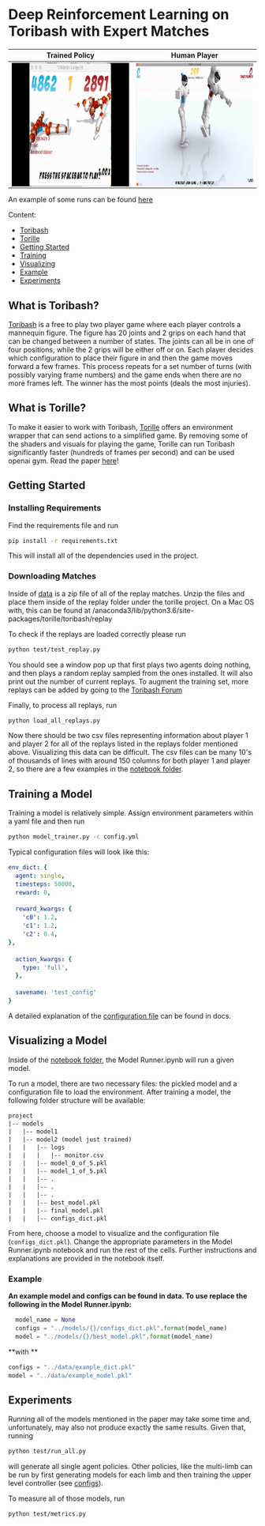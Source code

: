 # Deep Reinforcement Learning on Toribash with Expert Matches
Trained Policy                        |  Human Player                    
:------------------------:|:------------------------:
<img align="center" src=images/policy_gif.gif alt="RL policy trained agent" width=250 height=250 /> | <img  align="center" src=images/replay.gif alt="Human agent" width=250 height=250 />

An example of some runs can be found [here](https://www.youtube.com/watch?v=9t0yV3qpQZY&feature=youtu.be)

Content:

* [Toribash](##What-is-Toribash?)
* [Torille](##What-is-Torille?)
* [Getting Started](##Getting-Started)
* [Training](##Training-a-Model)
* [Visualizing](##Visualizing-a-Model) 
* [Example](###Example)
* [Experiments](##Experiments)


## What is Toribash?
[Toribash](https://www.toribash.com/) is a free to play two player game where each player controls a mannequin figure. The figure has 20 joints and 2 grips on each hand that can be changed between a number of states. The joints can all be in one of four positions, while the 2 grips will be either off or on. Each player decides which configuration to place their figure in and then the game moves forward a few frames. This process repeats for a set number of turns (with possibly varying frame numbers) and the game ends when there are no more frames left. The winner has the most points (deals the most injuries). 

## What is Torille?
To make it easier to work with Toribash, [Torille](https://github.com/Miffyli/ToriLLE) offers an environment wrapper that can send actions to a simplified game. By removing some of the shaders and visuals for playing the game, Torille can run Toribash significantly faster (hundreds of frames per second) and can be used openai gym. Read the paper [here](https://arxiv.org/abs/1807.10110)!



## Getting Started

### Installing Requirements
Find the requirements file and run
``` bash
pip install -r requirements.txt
```
This will install all of the dependencies used in the project. 

### Downloading Matches
Inside of [data](data/) is a zip file of all of the replay matches. Unzip the files and place them inside of the replay folder under the torille project. On a Mac OS with, this can be found at /anaconda3/lib/python3.6/site-packages/torille/toribash/replay

To check if the replays are loaded correctly please run 
```bash
python test/test_replay.py
```

You should see a window pop up that first plays two agents doing nothing, and then plays a random replay sampled from the ones installed. It will also print out the number of current replays. To augment the training set, more replays can be added by going to the [Toribash Forum](https://forum.toribash.com/forumdisplay.php?f=10.)

Finally, to process all replays, run 
```bash
python load_all_replays.py
```

Now there should be two csv files representing information about player 1 and player 2 for all of the replays listed in the replays folder mentioned above. Visualizing this data can be difficult. The csv files can be many 10's of thousands of lines with around 150 columns for both player 1 and player 2, so there are a few examples in the [notebook folder](notebooks). 


## Training a Model
Training a model is relatively simple. Assign environment parameters within a yaml file and then run 

```bash
python model_trainer.py -c config.yml
```
Typical configuration files will look like this:
```yaml
env_dict: {
  agent: single, 
  timesteps: 50000,
  reward: 0,

  reward_kwargs: {
    'c0': 1.2,
    'c1': 1.2,
    'c2': 0.4,
},

  action_kwargs: {
    type: 'full',
  },

  savename: 'test_config'
}
``` 

A detailed explanation of the [configuration file](docs/configs.md) can be found in docs. 


## Visualizing a Model
Inside of the [notebook folder](https://git.cs.colorado.edu/yaga6341/csci-4831-7000/tree/master/project/notebooks/Model%20Runnder.ipynb), the Model Runner.ipynb will run a given model.

To run a model, there are two necessary files: the pickled model and a configuration file to load the environment. After training a model, the following folder structure will be available:

```
project
|-- models
|   |-- model1
|   |-- model2 (model just trained)
|   |   |-- logs
|   |   |   |-- monitor.csv
|   |   |-- model_0_of_5.pkl
|   |   |-- model_1_of_5.pkl
|   |   |-- .
|   |   |-- .
|   |   |-- .
|   |   |-- best_model.pkl
|   |   |-- final_model.pkl
|   |   |-- configs_dict.pkl
```


From here, choose a model to visualize and the configuration file (`configs_dict.pkl`). Change the appropriate parameters in the Model Runner.ipynb 
notebook and run the rest of the cells. Further instructions and explanations are 
provided in the notebook itself. 

### Example
**An example model and configs can be found in data. To use replace the following in the Model Runner.ipynb:**
```python
  model_name = None
  configs = "../models/{}/configs_dict.pkl".format(model_name)
  model = "../models/{}/best_model.pkl".format(model_name)
```
**with **
```python 
configs = "../data/example_dict.pkl"
model = "../data/example_model.pkl"
```



## Experiments

Running all of the models mentioned in the paper may take some time and, unfortunately, may also not produce exactly the same results. Given that, running 

```bash
python test/run_all.py
```

will generate all single agent policies. Other policies, like the multi-limb 
can be run by first generating models for each limb and then training the upper level controller (see [configs](docs/configs.md)).

To measure all of those models, run 
```bash
python test/metrics.py
```


















